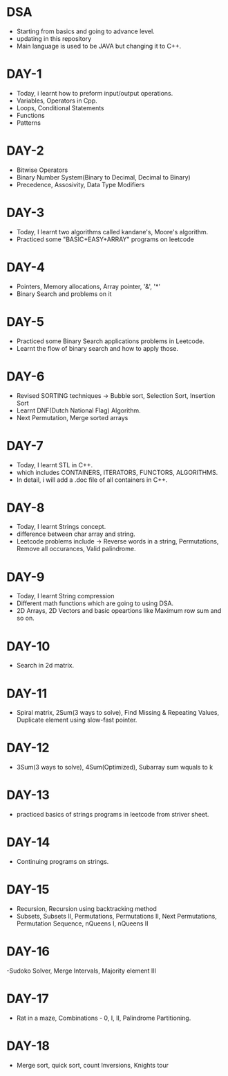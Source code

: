 # DSA
- Starting from basics and going to advance level.
- updating in this repository
- Main language is used to be JAVA but changing it to C++.
# DAY-1
- Today, i learnt how to preform input/output operations.
- Variables, Operators in Cpp.
- Loops, Conditional Statements
- Functions
- Patterns
# DAY-2
- Bitwise Operators
- Binary Number System(Binary to Decimal, Decimal to Binary)
- Precedence, Assosivity, Data Type Modifiers
# DAY-3
- Today, I learnt two algorithms called kandane's, Moore's algorithm.
- Practiced some "BASIC+EASY+ARRAY" programs on leetcode
# DAY-4
- Pointers, Memory allocations, Array pointer, '&', '*'
- Binary Search and problems on it
# DAY-5
- Practiced some Binary Search applications problems in Leetcode.
- Learnt the flow of binary search and how to apply those.
# DAY-6
- Revised SORTING techniques -> Bubble sort, Selection Sort, Insertion Sort
- Learnt DNF(Dutch National Flag) Algorithm.
-  Next Permutation, Merge sorted arrays
# DAY-7
- Today, I learnt STL in C++.
- which includes CONTAINERS, ITERATORS, FUNCTORS, ALGORITHMS.
- In detail, i will add a .doc file of all containers in C++.
# DAY-8
- Today, I learnt Strings concept.
- difference between char array and string.
- Leetcode problems include -> Reverse words in a string, Permutations, Remove all occurances, Valid palindrome.
# DAY-9
- Today, I learnt String compression
- Different math functions which are going to using DSA.
- 2D Arrays, 2D Vectors and basic opeartions like Maximum row sum and so on.
# DAY-10
- Search in 2d matrix.
# DAY-11
- Spiral matrix, 2Sum(3 ways to solve), Find Missing & Repeating Values, Duplicate element using slow-fast pointer.
# DAY-12
- 3Sum(3 ways to solve), 4Sum(Optimized), Subarray sum wquals to k
# DAY-13
- practiced basics of strings programs in leetcode from striver sheet.
# DAY-14
- Continuing programs on strings.
# DAY-15
- Recursion, Recursion using backtracking method
- Subsets, Subsets II, Permutations, Permutations II, Next Permutations, Permutation Sequence, nQueens I, nQueens II
# DAY-16
-Sudoko Solver, Merge Intervals, Majority element III
# DAY-17
- Rat in a maze, Combinations - 0, I, II, Palindrome Partitioning.
# DAY-18
- Merge sort, quick sort, count Inversions, Knights tour
